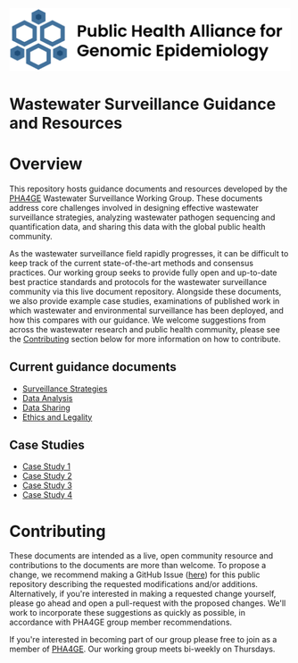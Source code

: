 ![PHA4GE logo](phage-logo-thin.png)
# Wastewater Surveillance Guidance and Resources

Overview
========
This repository hosts guidance documents and resources developed by the [PHA4GE](https://pha4ge.org/) Wastewater Surveillance Working Group. These documents address core challenges involved in designing effective wastewater surveillance strategies, analyzing  wastewater pathogen sequencing and quantification data, and sharing this data with the global public health community. 

As the wastewater surveillance field rapidly progresses, it can be difficult to keep track of the current state-of-the-art methods and consensus practices. Our working group seeks to provide fully open and up-to-date best practice standards and protocols for the wastewater surveillance community via this live document repository. Alongside these documents, we also provide example case studies, examinations of published work in which wastewater and environmental surveillance has been deployed, and how this compares with our guidance. We welcome suggestions from across the wastewater research and public health community, please see the [Contributing](#contributing) section below for more information on how to contribute. 


## Current guidance documents 
- [Surveillance Strategies](guidance_docs/SurveillanceStrategies-GuidanceDoc.md)
- [Data Analysis](guidance_docs/DataAnalysis-GuidanceDoc.md)
- [Data Sharing](guidance_docs/DataSharing-GuidanceDoc.md)
- [Ethics and Legality](guidance_docs/EthicsAndLegality-GuidanceDoc.md)

## Case Studies
- [Case Study 1](guidance_docs/CaseStudy1-GuidanceDoc.md)
- [Case Study 2](guidance_docs/CaseStudy2-GuidanceDoc.md)
- [Case Study 3](guidance_docs/CaseStudy3-GuidanceDoc.md)
- [Case Study 4](guidance_docs/CaseStudy4-GuidanceDoc.md)

Contributing
============
These documents are intended as a live, open community resource and contributions to the documents are more than welcome. To propose a change, we recommend making a GitHub Issue ([here](https://github.com/pha4ge/wastewater-guidance/issues)) for this public repository describing the requested modifications and/or additions. Alternatively, if you're interested in making a requested change yourself, please go ahead and open a pull-request with the proposed changes. We'll work to incorporate these suggestions as quickly as possible, in accordance with PHA4GE group member recommendations. 

If you're interested in becoming part of our group please free to join as a member of [PHA4GE](https://pha4ge.org/about/). Our working group meets bi-weekly on Thursdays. 